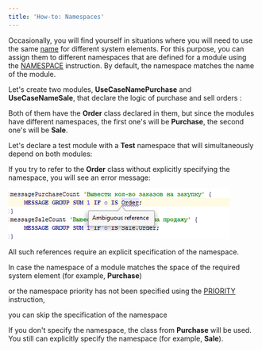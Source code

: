 ```yaml
---
title: 'How-to: Namespaces'
---
```


Occasionally, you will find yourself in situations where you will need to use the same [name](Naming.md) for different system elements. For this purpose, you can assign them to different namespaces that are defined for a module using the [NAMESPACE](Module_header.md) instruction. By default, the namespace matches the name of the module.

Let's create two modules, **UseCaseNamePurchase** and **UseCaseNameSale**, that declare the logic of purchase and sell orders :



Both of them have the **Order** class declared in them, but since the modules have different namespaces, the first one's will be **Purchase**, the second one's will be **Sale**.

Let's declare a test module with a **Test** namespace that will simultaneously depend on both modules:


If you try to refer to the **Order** class without explicitly specifying the namespace, you will see an error message:

![](attachments/60555394/60555398.png)

All such references require an explicit specification of the namespace.

In case the namespace of a module matches the space of the required system element (for example, **Purchase**)


or the namespace priority has not been specified using the [PRIORITY](Module_header.md) instruction,


you can skip the specification of the namespace


If you don't specify the namespace, the class from **Purchase** will be used. You still can explicitly specify the namespace (for example, **Sale**).
